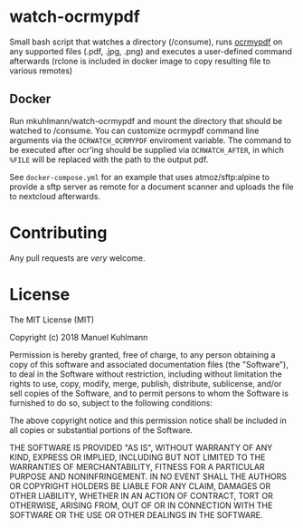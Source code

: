 
# watch-ocrmypdf

Small bash script that watches a directory (/consume), runs [ocrmypdf](https://github.com/jbarlow83/OCRmyPDF) on any supported files (.pdf, .jpg, .png) and executes a user-defined command afterwards (rclone is included in docker image to copy resulting file to various remotes)


## Docker

Run mkuhlmann/watch-ocrmypdf and mount the directory that should be watched to /consume. You can customize ocrmypdf command line arguments via the `OCRWATCH_OCRMYPDF` enviroment variable. The command to be executed after ocr'ing should be supplied via `OCRWATCH_AFTER`, in which `%FILE` will be replaced with the path to the output pdf.

See `docker-compose.yml` for an example that uses atmoz/sftp:alpine to provide a sftp server as remote for a document scanner and uploads the file to nextcloud afterwards.


# Contributing

Any pull requests are *very* welcome.

# License

The MIT License (MIT)

Copyright (c) 2018 Manuel Kuhlmann

Permission is hereby granted, free of charge, to any person obtaining a copy of this software and associated documentation files (the "Software"), to deal in the Software without restriction, including without limitation the rights to use, copy, modify, merge, publish, distribute, sublicense, and/or sell copies of the Software, and to permit persons to whom the Software is furnished to do so, subject to the following conditions:

The above copyright notice and this permission notice shall be included in all copies or substantial portions of the Software.

THE SOFTWARE IS PROVIDED "AS IS", WITHOUT WARRANTY OF ANY KIND, EXPRESS OR IMPLIED, INCLUDING BUT NOT LIMITED TO THE WARRANTIES OF MERCHANTABILITY, FITNESS FOR A PARTICULAR PURPOSE AND NONINFRINGEMENT. IN NO EVENT SHALL THE AUTHORS OR COPYRIGHT HOLDERS BE LIABLE FOR ANY CLAIM, DAMAGES OR OTHER LIABILITY, WHETHER IN AN ACTION OF CONTRACT, TORT OR OTHERWISE, ARISING FROM, OUT OF OR IN CONNECTION WITH THE SOFTWARE OR THE USE OR OTHER DEALINGS IN THE SOFTWARE.
